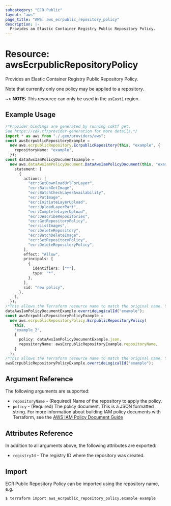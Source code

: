 ```yaml
---
subcategory: "ECR Public"
layout: "aws"
page_title: "AWS: aws_ecrpublic_repository_policy"
description: |-
  Provides an Elastic Container Registry Public Repository Policy.
---
```


# Resource: awsEcrpublicRepositoryPolicy

Provides an Elastic Container Registry Public Repository Policy.

Note that currently only one policy may be applied to a repository.

\~> **NOTE:** This resource can only be used in the `usEast1` region.

## Example Usage

```typescript
/*Provider bindings are generated by running cdktf get.
See https://cdk.tf/provider-generation for more details.*/
import * as aws from "./.gen/providers/aws";
const awsEcrpublicRepositoryExample =
  new aws.ecrpublicRepository.EcrpublicRepository(this, "example", {
    repositoryName: "example",
  });
const dataAwsIamPolicyDocumentExample =
  new aws.dataAwsIamPolicyDocument.DataAwsIamPolicyDocument(this, "example_1", {
    statement: [
      {
        actions: [
          "ecr:GetDownloadUrlForLayer",
          "ecr:BatchGetImage",
          "ecr:BatchCheckLayerAvailability",
          "ecr:PutImage",
          "ecr:InitiateLayerUpload",
          "ecr:UploadLayerPart",
          "ecr:CompleteLayerUpload",
          "ecr:DescribeRepositories",
          "ecr:GetRepositoryPolicy",
          "ecr:ListImages",
          "ecr:DeleteRepository",
          "ecr:BatchDeleteImage",
          "ecr:SetRepositoryPolicy",
          "ecr:DeleteRepositoryPolicy",
        ],
        effect: "Allow",
        principals: [
          {
            identifiers: ["*"],
            type: "*",
          },
        ],
        sid: "new policy",
      },
    ],
  });
/*This allows the Terraform resource name to match the original name. You can remove the call if you don't need them to match.*/
dataAwsIamPolicyDocumentExample.overrideLogicalId("example");
const awsEcrpublicRepositoryPolicyExample =
  new aws.ecrpublicRepositoryPolicy.EcrpublicRepositoryPolicy(
    this,
    "example_2",
    {
      policy: dataAwsIamPolicyDocumentExample.json,
      repositoryName: awsEcrpublicRepositoryExample.repositoryName,
    }
  );
/*This allows the Terraform resource name to match the original name. You can remove the call if you don't need them to match.*/
awsEcrpublicRepositoryPolicyExample.overrideLogicalId("example");

```

## Argument Reference

The following arguments are supported:

* `repositoryName` - (Required) Name of the repository to apply the policy.
* `policy` - (Required) The policy document. This is a JSON formatted string. For more information about building IAM policy documents with Terraform, see the [AWS IAM Policy Document Guide](https://learn.hashicorp.com/terraform/aws/iam-policy)

## Attributes Reference

In addition to all arguments above, the following attributes are exported:

* `registryId` - The registry ID where the repository was created.

## Import

ECR Public Repository Policy can be imported using the repository name, e.g.

```console
$ terraform import aws_ecrpublic_repository_policy.example example
```
